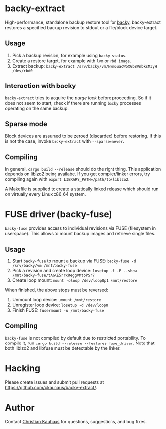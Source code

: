backy-extract
=============

High-performance, standalone backup restore tool for
[backy](https://bitbucket.org/flyingcircus/backy). backy-extract restores a
specified backup revision to stdout or a file/block device target.


Usage
-----

1. Pick a backup revision, for example using `backy status`.
2. Create a restore target, for example with `lvm` or `rbd image`.
3. Extract backup: `backy-extract /srv/backy/vm/Nym6uacWoXGb8VnbksM3yH /dev/rbd0`


Interaction with backy
----------------------

`backy-extract` tries to acquire the *purge lock* before proceeding. So if it
does not seem to start, check if there are running `backy` processes operating
on the same backup.


Sparse mode
-----------

Block devices are assumed to be zeroed (discarded) before restoring. If this is
not the case, invoke `backy-extract` with `--sparse=never`.


Compiling
---------

In general, `cargo build --release` should do the right thing. This application
depends on [liblzo2](http://www.oberhumer.com/opensource/lzo/) being availabe.
If you get compiler/linker errors, try compiling again with `export
LIBRARY_PATH=/path/to/liblzo2`.

A Makefile is supplied to create a statically linked release which should run on
virtually every Linux x86_64 system.


FUSE driver (backy-fuse)
========================

`backy-fuse` provides access to individual revisions via FUSE (filesystem in
userspace). This allows to mount backup images and retrieve single files.

Usage
-----

1. Start `backy-fuse` to mount a backup via FUSE:
   `backy-fuse -d /srv/backy/vm /mnt/backy-fuse`
2. Pick a revision and create loop device:
   `losetup -f -P --show /mnt/backy-fuse/tAGKE5rrxReggVMtoPSr7`
3. Create loop mount:
   `mount -oloop /dev/loop0p1 /mnt/restore`

When finished, the above stops must be reversed:

1. Unmount loop device:
   `umount /mnt/restore`
2. Unregister loop device:
   `losetup -d /dev/loop0`
3. Finish FUSE:
   `fusermount -u /mnt/backy-fuse`

Compiling
---------

`backy-fuse` is not compiled by default due to restricted portability. To
compile it, run `cargo build --release --features fuse_driver`. Note that both
liblzo2 and libfuse must be detectable by the linker.


Hacking
=======

Please create issues and submit pull requests at
https://github.com/ckauhaus/backy-extract/.


Author
======

Contact [Christian Kauhaus](kc@flyingcircus.io) for questions, suggestions, and
bug fixes.
